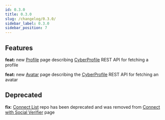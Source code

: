 ```yaml
---
id: 0.3.0
title: 0.3.0
slug: /changelog/0.3.0/
sidebar_label: 0.3.0
sidebar_position: 7
---
```


## Features

**feat:** new [Profile](/cyberconnect-api/rest-api/profile/) page describing [CyberProfile](https://cyberprofile-v2.vercel.app) REST API for fetching a profile

**feat:** new [Avatar](/cyberconnect-api/rest-api/avatar/) page describing the [CyberProfile](https://cyberprofile-v2.vercel.app) REST API for fetching an avatar

## Deprecated

**fix**: [Connect List](https://github.com/cyberconnecthq/connect-list) repo has been deprecated and was removed from [Connect with Social Verifier](/V1/cyberconnect-sdk/connect-with-social-verifier/) page
